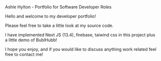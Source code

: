 Ashle Hylton - Portfolio for Software Developer Roles

Hello and welcome to my developer portfolio!

Please feel free to take a little look at my source code.

I have implemented Next JS (13.4), firebase, taiwind css in this project plus a little demo of BublHubb!

I hope you enjoy, and if you would like to discuss anything work related feel free to contact me!
